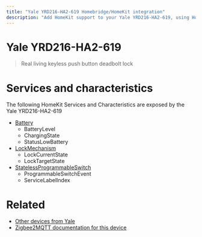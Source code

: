 ```yaml
---
title: "Yale YRD216-HA2-619 Homebridge/HomeKit integration"
description: "Add HomeKit support to your Yale YRD216-HA2-619, using Homebridge, Zigbee2MQTT and homebridge-z2m."
---
```

<!---
This file has been GENERATED using src/docgen/docgen.ts
DO NOT EDIT THIS FILE MANUALLY!
-->
# Yale YRD216-HA2-619
> Real living keyless push button deadbolt lock


# Services and characteristics
The following HomeKit Services and Characteristics are exposed by
the Yale YRD216-HA2-619

* [Battery](../../battery.md)
  * BatteryLevel
  * ChargingState
  * StatusLowBattery
* [LockMechanism](../../lock.md)
  * LockCurrentState
  * LockTargetState
* [StatelessProgrammableSwitch](../../action.md)
  * ProgrammableSwitchEvent
  * ServiceLabelIndex


# Related
* [Other devices from Yale](../index.md#yale)
* [Zigbee2MQTT documentation for this device](https://www.zigbee2mqtt.io/devices/YRD216-HA2-619.html)